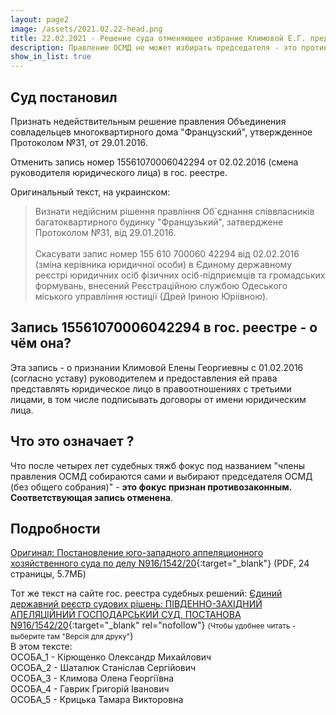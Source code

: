```yaml
---
layout: page2
image: /assets/2021.02.22-head.png
title: 22.02.2021 - Решение суда отменяющее избрание Климовой Е.Г. председателем ОСМД
description: Правление ОСМД не может избирать председателя - это противозаконно
show_in_list: true
---
```


## Суд постановил
Признать недействительным решение правления Объединения совладельцев многоквартирного дома "Французский", утвержденное Протоколом №31, от 29.01.2016.

Отменить запись номер 15561070006042294 от 02.02.2016 (смена руководителя юридического лица) в гос. реестре.

Оригинальный текст, на украинском:
> Визнати недійсним рішення правління Об`єднання співвласників багатоквартирного будинку "Французький", затверджене Протоколом №31, від 29.01.2016.
<br><br>
Скасувати запис номер 155   610 700060 42294 від 02.02.2016 (зміна керівника юридичної особи) в Єдиному державному реєстрі юридичних осіб фізичних осіб-підприємців та громадських формувань, внесений Реєстраційною службою Одеського міського управління юстиції (Дрей Іриною Юріівною).


## Запись 15561070006042294 в гос. реестре - о чём она?
Эта запись - о признании Климовой Елены Георгиевны с 01.02.2016 (согласно уставу) руководителем и предоставления ей права представлять юридическое лицо в правоотношениях с третьими лицами, в том числе подписывать договоры от имени юридическим лица.

## Что это означает ?
Что после четырех лет судебных тяжб фокус под названием "члены правления ОСМД собираются сами и выбирают председателя ОСМД (без общего собрания)" - **это фокус признан противозаконным. Соответствующая запись отменена**.

## Подробности
[Оригинал: Постановление юго-западного аппеляционного хозяйственного суда по делу N916/1542/20](/docs/2021-02-22-postanova-suda.pdf){:target="_blank"} (PDF, 24 страницы, 5.7МБ)

Тот же текст на сайте гос. реестра судебных решений: 
[Єдиний державний реєстр судових рішень: ПІВДЕННО-ЗАХІДНИЙ АПЕЛЯЦІЙНИЙ ГОСПОДАРСЬКИЙ СУД, ПОСТАНОВА N916/1542/20](https://reyestr.court.gov.ua/Review/95200815){:target="_blank" rel="nofollow"} 
<small>(Чтобы удобнее читать - выберите там "Версія для друку"</small>)<br>
В этом тексте:<br>
ОСОБА_1 - Кірющенко Олександр Михайлович<br>
ОСОБА_2 - Шаталюк Станіслав Сергійович <br>
ОСОБА_3 - Климова Олена Георгіївна<br>
ОСОБА_4 - Гаврик Григорій Іванович<br>
ОСОБА_5 - Крицька Тамара Викторовна<br>

